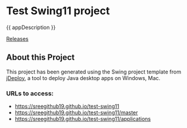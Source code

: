 # Test Swing11 project

{{ appDescription }}

[Releases](https://github.com/shannah/test-swing11/releases)

## About this Project

This project has been generated using the Swing project template from [jDeploy](https://www.jdeploy.com), a tool to deploy Java desktop apps on Windows, Mac.


### URLs to access:
- https://sreegithub19.github.io/test-swing11
- https://sreegithub19.github.io/test-swing11/master
- https://sreegithub19.github.io/test-swing11/applications